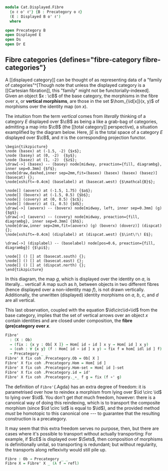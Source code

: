 <!--
```agda
open import Cat.Displayed.Base
open import Cat.Prelude

import Cat.Displayed.Reasoning as Dr
import Cat.Displayed.Solver as Ds
```
-->

```agda
module Cat.Displayed.Fibre
  {o ℓ o' ℓ'} {B : Precategory o ℓ}
  (E : Displayed B o' ℓ')
  where

open Precategory B
open Displayed E
open Ds
open Dr E
```

## Fibre categories {defines="fibre-category fibre-categories"}

A [[displayed category]] can be thought of as representing data of a
"family of categories"^[Though note that unless the displayed category
is a [[Cartesian fibration]], this "family" might not be
functorially-indexed].  Given an object $x : \cB$ of the base category,
the morphisms in the fibre over x, or **vertical morphisms**, are those
in the set $\hom_{\id[x]}(x, y)$ of morphisms over the identity map (on
$x$).

The intuition from the term _vertical_ comes from _literally_ thinking
of a category $E$ displayed over $\cB$ as being a like a grab-bag of
categories, admitting a map into $\cB$ (the [[total category]]
perspective), a situation examplified by the diagram below. Here, $\int
E$ is the total space of a category $E$ displayed over $\cB$, and $\pi$
is the corresponding projection functor.

~~~{.quiver}
\begin{tikzpicture}
\node (basex) at (-1.5, -2) {$x$};
\node (basey) at (0, -2)  {$y$};
\node (basez) at (1, -2)  {$z$};
\draw[->] (basex) -- (basey) node[midway, preaction={fill, diagrambg}, inner sep=0.3mm] {$f$};
\node[draw,dashed,inner sep=2mm,fit=(basex) (basex) (basex) (basez)] (basecat) {};
\node[xshift=-0.4cm] (baselabel) at (basecat.west) {$\mathcal{B}$};

\node[] (aoverx) at (-1.5, 1.75) {$a$};
\node[] (boverx) at (-1.5, 0.5) {$b$};
\node[] (covery) at (0, 0.5) {$c$};
\node[] (doverz) at (1, 0.5) {$d$};
\draw[->] (aoverx) -- (boverx) node[midway, left, inner sep=0.3mm] (g) {$g$};
\draw[->] (aoverx) -- (covery) node[midway, preaction={fill, diagrambg}, inner sep=0.3mm] {$h$};
\node[draw,inner sep=2mm,fit=(aoverx) (g) (boverx) (doverz)] (dispcat) {};
\node[xshift=-0.4cm] (displabel) at (dispcat.west) {$\int\!\! E$};

\draw[->] (displabel) -- (baselabel) node[pos=0.6, preaction={fill, diagrambg}] {$\pi$};

\node[] () [] at (basecat.south) {};
\node[] () [] at (basecat.east) {};
\node[] () [] at (dispcat.north) {};
\end{tikzpicture}
~~~

In this diagram, the map $g$, which is displayed over the identity on
$a$, is literally... vertical! A map such as $h$, between objects in two
different fibres (hence displayed over a non-identity map $f$), is not
drawn vertically. Additionally, the unwritten (displayed) identity
morphisms on $a$, $b$, $c$, and $d$ are all vertical.

This last observation, coupled with the equation
$\id\circ\id=\id$ from the base category, implies that the
set of vertical arrows over an object $x$ contain identities and are
closed under composition, the **fibre (pre)category over $x$**.

```agda
Fibre'
  : (X : Ob)
  → (fix : {x y : Ob[ X ]} → Hom[ id ∘ id ] x y → Hom[ id ] x y)
  → (coh : ∀ {x y} (f : Hom[ id ∘ id ] x y) → fix f ≡ hom[ idl id ] f)
  → Precategory _ _
Fibre' X fix coh .Precategory.Ob = Ob[ X ]
Fibre' X fix coh .Precategory.Hom = Hom[ id ]
Fibre' X fix coh .Precategory.Hom-set = Hom[ id ]-set
Fibre' X fix coh .Precategory.id = id'
Fibre' X fix coh .Precategory._∘_ f g = fix (f ∘' g)
```

The definition of `Fibre'`{.Agda} has an extra degree of freedom: it is
parametrised over how to reindex a morphism from lying over $\id
\circ \id$ to lying over $\id$. You don't get _that_ much
freedom, however: there is a canonical way of doing this reindexing,
which is to transport the composite morphism (since $\id \circ
\id$ is equal to $\id$), and the provided method _must_ be
homotopic to this canonical one --- to guarantee that the resulting
construction is a precategory.

It may seem that this extra freedom serves no purpose, then, but there
are cases where it's possible to transport without actually
transporting: For example, if $\cE$ is displayed over $\Sets$, then
composition of morphisms is definitionally unital, so transporting is
redundant; but without regularity, the transports along reflexivity
would still pile up.

<!--
```agda
Fibre' X fix coh .Precategory.idr f =
  fix (f ∘' id')           ≡⟨ coh (f ∘' id') ⟩
  hom[ idl id ] (f ∘' id') ≡⟨ Ds.disp! E ⟩
  f                        ∎
Fibre' X fix coh .Precategory.idl f =
  fix (id' ∘' f)           ≡⟨ coh (id' ∘' f) ⟩
  hom[ idl id ] (id' ∘' f) ≡⟨ from-pathp (idl' f) ⟩
  f                        ∎
Fibre' X fix coh .Precategory.assoc f g h =
  fix (f ∘' fix (g ∘' h))                     ≡⟨ ap (λ e → fix (f ∘' e)) (coh _) ∙ coh _ ⟩
  hom[ idl id ] (f ∘' hom[ idl id ] (g ∘' h)) ≡⟨ Ds.disp! E ⟩
  hom[ idl id ] (hom[ idl id ] (f ∘' g) ∘' h) ≡⟨ sym (coh _) ∙ ap (λ e → fix (e ∘' h)) (sym (coh _)) ⟩
  fix (fix (f ∘' g) ∘' h)                     ∎
```
-->

```agda
Fibre : Ob → Precategory _ _
Fibre X = Fibre' X _ (λ f → refl)
```
